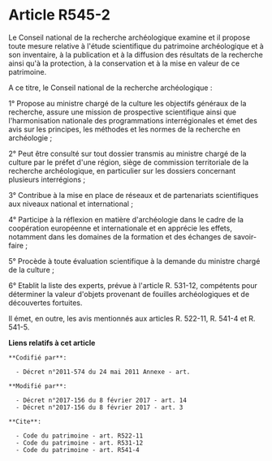 # Article R545-2

Le Conseil national de la recherche archéologique examine et il propose toute mesure relative à l'étude scientifique du
patrimoine archéologique et à son inventaire, à la publication et à la diffusion des résultats de la recherche ainsi qu'à la
protection, à la conservation et à la mise en valeur de ce patrimoine.

A ce titre, le Conseil national de la recherche archéologique : 

1° Propose au ministre chargé de la culture les objectifs généraux de la recherche, assure une mission de prospective
scientifique ainsi que l'harmonisation nationale des programmations interrégionales et émet des avis sur les principes, les
méthodes et les normes de la recherche en archéologie ; 

2° Peut être consulté sur tout dossier transmis au ministre chargé de la culture par le préfet d'une région, siège de
commission territoriale de la recherche archéologique, en particulier sur les dossiers concernant plusieurs interrégions ; 

3° Contribue à la mise en place de réseaux et de partenariats scientifiques aux niveaux national et international ; 

4° Participe à la réflexion en matière d'archéologie dans le cadre de la coopération européenne et internationale et en
apprécie les effets, notamment dans les domaines de la formation et des échanges de savoir-faire ; 

5° Procède à toute évaluation scientifique à la demande du ministre chargé de la culture ; 

6° Etablit la liste des experts, prévue à l'article R. 531-12, compétents pour déterminer la valeur d'objets provenant de
fouilles archéologiques et de découvertes fortuites. 

Il émet, en outre, les avis mentionnés aux articles R. 522-11, R. 541-4 et R. 541-5.

**Liens relatifs à cet article**

	**Codifié par**:

	  - Décret n°2011-574 du 24 mai 2011 Annexe - art.

	**Modifié par**:

	  - Décret n°2017-156 du 8 février 2017 - art. 14
	  - Décret n°2017-156 du 8 février 2017 - art. 3

	**Cite**:

	  - Code du patrimoine - art. R522-11
	  - Code du patrimoine - art. R531-12
	  - Code du patrimoine - art. R541-4
